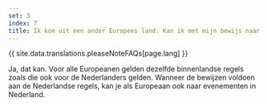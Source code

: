```yaml
---
set: 3
index: 7
title: Ik kom uit een ander Europees land. Kan ik met mijn bewijs naar een evenement of locatie in Nederland?
---
```

{{ site.data.translations.pleaseNoteFAQs[page.lang] }}

Ja, dat kan. Voor alle Europeanen gelden dezelfde binnenlandse regels zoals die ook voor de Nederlanders gelden. Wanneer de bewijzen voldoen aan de Nederlandse regels, kan je als Europeaan ook naar evenementen in Nederland. 
